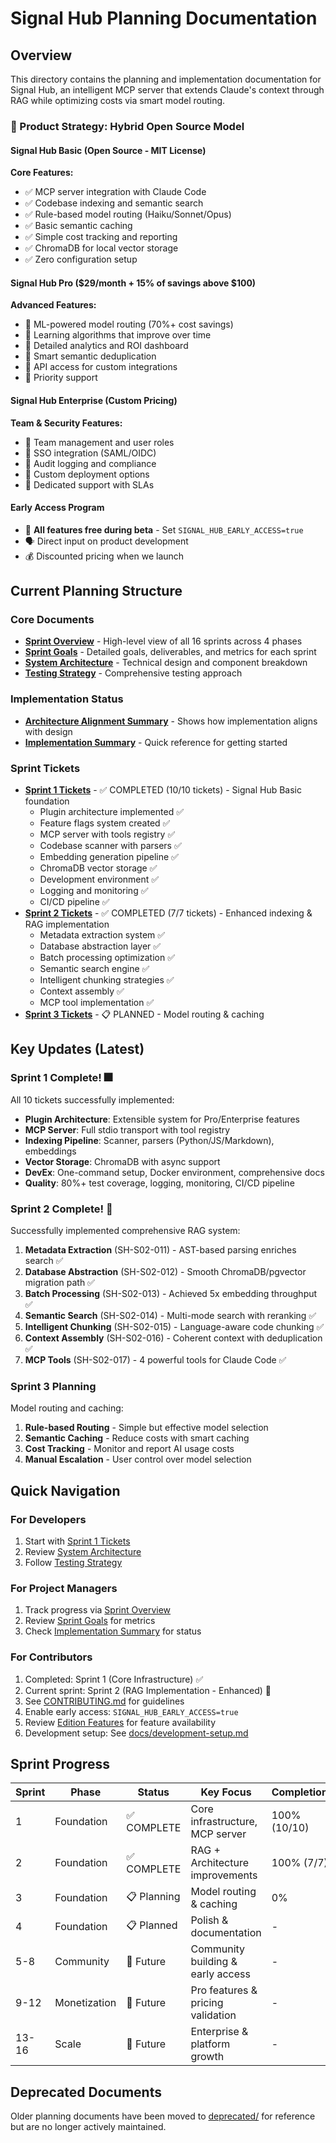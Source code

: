 # Signal Hub Planning Documentation

## Overview
This directory contains the planning and implementation documentation for Signal Hub, an intelligent MCP server that extends Claude's context through RAG while optimizing costs via smart model routing.

### 🎯 Product Strategy: Hybrid Open Source Model

#### Signal Hub Basic (Open Source - MIT License)
**Core Features:**
- ✅ MCP server integration with Claude Code
- ✅ Codebase indexing and semantic search
- ✅ Rule-based model routing (Haiku/Sonnet/Opus)
- ✅ Basic semantic caching
- ✅ Simple cost tracking and reporting
- ✅ ChromaDB for local vector storage
- ✅ Zero configuration setup

#### Signal Hub Pro ($29/month + 15% of savings above $100)
**Advanced Features:**
- 🚀 ML-powered model routing (70%+ cost savings)
- 🚀 Learning algorithms that improve over time
- 🚀 Detailed analytics and ROI dashboard
- 🚀 Smart semantic deduplication
- 🚀 API access for custom integrations
- 🚀 Priority support

#### Signal Hub Enterprise (Custom Pricing)
**Team & Security Features:**
- 👥 Team management and user roles
- 🔐 SSO integration (SAML/OIDC)
- 🔐 Audit logging and compliance
- 🏢 Custom deployment options
- 🏢 Dedicated support with SLAs

#### Early Access Program
- 🎁 **All features free during beta** - Set `SIGNAL_HUB_EARLY_ACCESS=true`
- 🗣️ Direct input on product development
- 💰 Discounted pricing when we launch

## Current Planning Structure

### Core Documents
- **[Sprint Overview](sprints/overview.md)** - High-level view of all 16 sprints across 4 phases
- **[Sprint Goals](sprints/sprint-goals.md)** - Detailed goals, deliverables, and metrics for each sprint
- **[System Architecture](architecture/system-design.md)** - Technical design and component breakdown
- **[Testing Strategy](testing-strategy.md)** - Comprehensive testing approach

### Implementation Status
- **[Architecture Alignment Summary](architecture-alignment-summary.md)** - Shows how implementation aligns with design
- **[Implementation Summary](implementation-summary.md)** - Quick reference for getting started

### Sprint Tickets
- **[Sprint 1 Tickets](tickets/sprint-01/)** - ✅ COMPLETED (10/10 tickets) - Signal Hub Basic foundation
  - Plugin architecture implemented ✅
  - Feature flags system created ✅
  - MCP server with tools registry ✅
  - Codebase scanner with parsers ✅
  - Embedding generation pipeline ✅
  - ChromaDB vector storage ✅
  - Development environment ✅
  - Logging and monitoring ✅
  - CI/CD pipeline ✅
- **[Sprint 2 Tickets](tickets/sprint-02/)** - ✅ COMPLETED (7/7 tickets) - Enhanced indexing & RAG implementation
  - Metadata extraction system ✅
  - Database abstraction layer ✅
  - Batch processing optimization ✅
  - Semantic search engine ✅
  - Intelligent chunking strategies ✅
  - Context assembly ✅
  - MCP tool implementation ✅
- **[Sprint 3 Tickets](tickets/sprint-03/)** - 📋 PLANNED - Model routing & caching

## Key Updates (Latest)

### Sprint 1 Complete! 🎆
All 10 tickets successfully implemented:
- **Plugin Architecture**: Extensible system for Pro/Enterprise features
- **MCP Server**: Full stdio transport with tool registry
- **Indexing Pipeline**: Scanner, parsers (Python/JS/Markdown), embeddings
- **Vector Storage**: ChromaDB with async support
- **DevEx**: One-command setup, Docker environment, comprehensive docs
- **Quality**: 80%+ test coverage, logging, monitoring, CI/CD pipeline

### Sprint 2 Complete! 🎉
Successfully implemented comprehensive RAG system:
1. **Metadata Extraction** (SH-S02-011) - AST-based parsing enriches search ✅
2. **Database Abstraction** (SH-S02-012) - Smooth ChromaDB/pgvector migration path ✅
3. **Batch Processing** (SH-S02-013) - Achieved 5x embedding throughput ✅
4. **Semantic Search** (SH-S02-014) - Multi-mode search with reranking ✅
5. **Intelligent Chunking** (SH-S02-015) - Language-aware code chunking ✅
6. **Context Assembly** (SH-S02-016) - Coherent context with deduplication ✅
7. **MCP Tools** (SH-S02-017) - 4 powerful tools for Claude Code ✅

### Sprint 3 Planning
Model routing and caching:
1. **Rule-based Routing** - Simple but effective model selection
2. **Semantic Caching** - Reduce costs with smart caching
3. **Cost Tracking** - Monitor and report AI usage costs
4. **Manual Escalation** - User control over model selection

## Quick Navigation

### For Developers
1. Start with [Sprint 1 Tickets](tickets/sprint-01/README.md)
2. Review [System Architecture](architecture/system-design.md)
3. Follow [Testing Strategy](testing-strategy.md)

### For Project Managers
1. Track progress via [Sprint Overview](sprints/overview.md)
2. Review [Sprint Goals](sprints/sprint-goals.md) for metrics
3. Check [Implementation Summary](implementation-summary.md) for status

### For Contributors
1. Completed: Sprint 1 (Core Infrastructure) ✅
2. Current sprint: Sprint 2 (RAG Implementation - Enhanced) 🚀
3. See [CONTRIBUTING.md](../CONTRIBUTING.md) for guidelines
4. Enable early access: `SIGNAL_HUB_EARLY_ACCESS=true`
5. Review [Edition Features](../docs/EDITIONS.md) for feature availability
6. Development setup: See [docs/development-setup.md](../docs/development-setup.md)

## Sprint Progress

| Sprint | Phase | Status | Key Focus | Completion |
|--------|-------|---------|-----------|------------|
| 1 | Foundation | ✅ COMPLETE | Core infrastructure, MCP server | 100% (10/10) |
| 2 | Foundation | ✅ COMPLETE | RAG + Architecture improvements | 100% (7/7) |
| 3 | Foundation | 📋 Planning | Model routing & caching | 0% |
| 4 | Foundation | 📋 Planned | Polish & documentation | - |
| 5-8 | Community | 🔮 Future | Community building & early access | - |
| 9-12 | Monetization | 🔮 Future | Pro features & pricing validation | - |
| 13-16 | Scale | 🔮 Future | Enterprise & platform growth | - |

## Deprecated Documents
Older planning documents have been moved to [deprecated/](deprecated/) for reference but are no longer actively maintained.